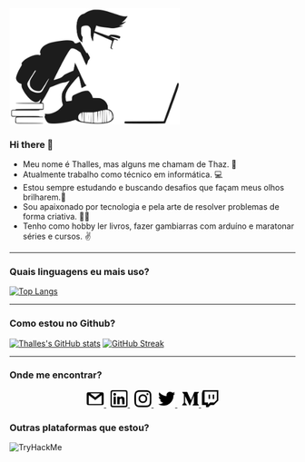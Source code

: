 <img src="./statics/images/study-development.svg" title="student" width=300 />

### Hi there 👋
- Meu nome é Thalles, mas alguns me chamam de Thaz. 🖖
- Atualmente trabalho como técnico em informática. 💻
- Estou sempre estudando e buscando desafios que façam meus olhos brilharem.🚀
- Sou apaixonado por tecnologia e pela arte de resolver problemas de forma criativa. 👨‍💻
- Tenho como hobby ler livros, fazer gambiarras com arduíno e maratonar séries e cursos. ✌

---
### Quais linguagens eu mais uso?
[![Top Langs](https://github-readme-stats.vercel.app/api/top-langs/?username=thazsobral&layout=compact)](https://github.com/anuraghazra/github-readme-stats)

---
### Como estou no Github?
[![Thalles's GitHub stats](https://github-readme-stats.vercel.app/api?username=thazsobral)](https://github.com/anuraghazra/github-readme-stats)
[![GitHub Streak](https://streak-stats.demolab.com/?user=thazsobral)](https://git.io/streak-stats)

---
### Onde me encontrar?
<p align="center">
  <a href="mailto:thazsobral@gmail.com" target="_blank">
    <img src="./statics/icons/gmail.svg" title="e-mail" width= 30 />
  </a>
  &nbsp;
  <a href="https://www.linkedin.com/in/thalles-sobral/" target="_blank">
    <img src="./statics/icons/linkedin.svg" title="linkedin" width= 30 />
  </a>
  &nbsp;
  <a href="https://www.instagram.com/thaz.sobral/" target="_blank">
    <img src="./statics/icons/instagram.svg" title="instagram" width= 30 />
  </a>
  &nbsp;
  <a href="https://twitter.com/SobralThalles" target="_blank">
    <img src="./statics/icons/twitter.svg" title="twitter" width= 30 />
  </a>
  &nbsp;
  <a href="https://medium.com/@thazsobral" target="_blank">
    <img src="./statics/icons/medium.svg" title="medium" width= 30 />
  </a>
  <a href="https://www.twitch.tv/thazsobral" target="_blank">
    <img src="./statics/icons/twitch.svg" title="twitch" width= 30 />
  </a>
</p>

### Outras plataformas que estou?
<img src="https://tryhackme-badges.s3.amazonaws.com/thazsobral.png" alt="TryHackMe">
